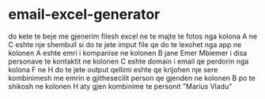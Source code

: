 # email-excel-generator

do kete te beje me gjenerim filesh excel
ne te majte te fotos nga kolona A ne C eshte nje shembull si do te jete imput file qe do te lexohet nga app
ne kolonen A eshte emri i kompanise 
ne kolonen B jane Emer Mbiemer i disa personave te kontaktit
ne kolonen C eshte domain i email qe perdorin
nga kolona F ne H do te jete output
qellimi eshte qe krijohen nje sere kombinimesh me emrin e gjithesecilit person qe gjenden ne kolonen B
po te shikosh ne kolonen H aty gjen kombinime te personit "Marius Vladu"


